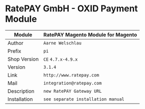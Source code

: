 RatePAY GmbH - OXID Payment Module
============================================

|Module | RatePAY Magento Module for Magento
|------|----------
|Author | `Aarne Welschlau`
|Prefix | `pi`
|Shop Version | `CE` `4.7.x-4.9.x`
|Version | `3.1.4`
|Link | `http://www.ratepay.com`
|Mail | `integration@ratepay.com`
|Description | `new RatePAY Gateway URL`
|Installation | `see separate installation manual`